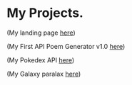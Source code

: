 # My Projects.

(My landing page [here](https://tomdemonrivall.github.io/Landing_page/))

(My First API Poem Generator v1.0 [here](https://tomdemonrivall.github.io/My-first-api/))

(My Pokedex API [here](https://tomdemonrivall.github.io/Pokedex-api/))

(My Galaxy paralax [here](https://tomdemonrivall.github.io/Paralax-101/))

<!-- (My First Full App - Fav Movies [here](https://tomdemonrivall.github.io/Movie_first_full_app/)) -->



